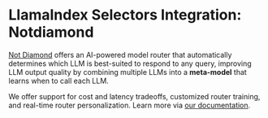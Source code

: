 # LlamaIndex Selectors Integration: Notdiamond

[Not Diamond](https://notdiamond.ai) offers an AI-powered model router that automatically determines which LLM is best-suited to respond to any query, improving LLM output quality by combining multiple LLMs into a **meta-model** that learns when to call each LLM.

We offer support for cost and latency tradeoffs, customized router training, and real-time router personalization. Learn more via [our documentation](https://notdiamond.readme.io/).
